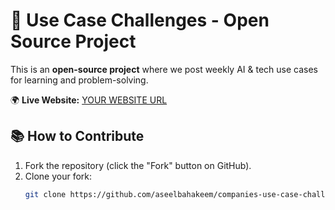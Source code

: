 # 🚀 Use Case Challenges - Open Source Project

This is an **open-source project** where we post weekly AI & tech use cases for learning and problem-solving.

🌍 **Live Website:** [YOUR WEBSITE URL](https://aseelbahakeem.github.io/companies-use-case-challenges/index.html)

## 📚 How to Contribute
1. Fork the repository (click the "Fork" button on GitHub).
2. Clone your fork:
   ```sh
   git clone https://github.com/aseelbahakeem/companies-use-case-challenges.git
